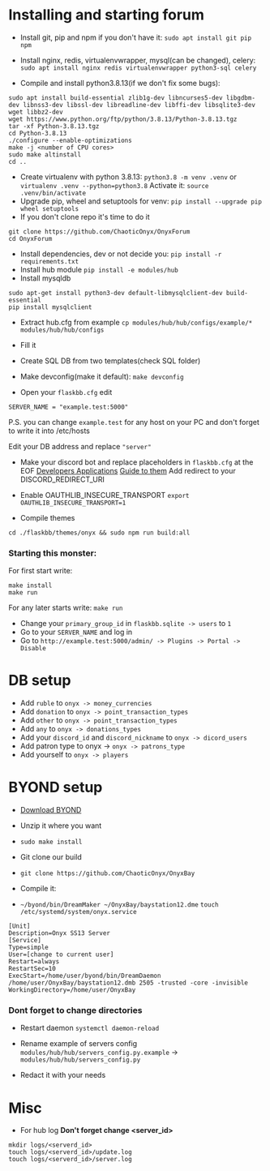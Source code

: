 # Installing and starting forum

* Install git, pip and npm if you don't have it:
`sudo apt install git pip npm`

* Install nginx, redis, virtualenvwrapper, mysql(can be changed), celery:
`sudo apt install nginx redis virtualenvwrapper python3-sql celery`

* Compile and install python3.8.13(if we don't fix some bugs):
```
sudo apt install build-essential zlib1g-dev libncurses5-dev libgdbm-dev libnss3-dev libssl-dev libreadline-dev libffi-dev libsqlite3-dev wget libbz2-dev
wget https://www.python.org/ftp/python/3.8.13/Python-3.8.13.tgz
tar -xf Python-3.8.13.tgz
cd Python-3.8.13
./configure --enable-optimizations
make -j <number of CPU cores>
sudo make altinstall
cd ..
```

* Create virtualenv with python 3.8.13:
`python3.8 -m venv .venv`
or
`virtualenv .venv --python=python3.8`
Activate it:
`source .venv/bin/activate`
* Upgrade pip, wheel and setuptools for venv:
`pip install --upgrade pip wheel setuptools`
* If you don't clone repo it's time to do it

```
git clone https://github.com/ChaoticOnyx/OnyxForum
cd OnyxForum
```
* Install dependencies, dev or not decide you:
`pip install -r requirements.txt`
* Install hub module
`pip install -e modules/hub`
* Install mysqldb
```
sudo apt-get install python3-dev default-libmysqlclient-dev build-essential
pip install mysqlclient
```
* Extract hub.cfg from example
`cp modules/hub/hub/configs/example/* modules/hub/hub/configs`
* Fill it



* Create SQL DB from two templates(check SQL folder)

* Make devconfig(make it default):
`make devconfig`

* Open your `flaskbb.cfg` edit

`SERVER_NAME = "example.test:5000"`

P.S. you can change `example.test` for any host on your PC and don't forget to write it into /etc/hosts

Edit your DB address and replace `"server"`

* Make your discord bot and replace placeholders in `flaskbb.cfg` at the EOF
	[Developers Applications](https://discord.com/developers/applications)
	[Guide to them](https://discordpy.readthedocs.io/en/stable/discord.html)
	Add redirect to your DISCORD_REDIRECT_URI

* Enable OAUTHLIB_INSECURE_TRANSPORT
`export OAUTHLIB_INSECURE_TRANSPORT=1`

* Compile themes
```
cd ./flaskbb/themes/onyx && sudo npm run build:all
```

### Starting this monster:
For first start write:
```
make install
make run
```
For any later starts write:
`make run`

* Change your `primary_group_id` in `flaskbb.sqlite -> users` to `1`
* Go to your `SERVER_NAME` and log in
* Go to `http://example.test:5000/admin/ -> Plugins -> Portal -> Disable`

# DB setup
* Add `ruble` to `onyx -> money_currencies`
* Add `donation` to `onyx -> point_transaction_types`
* Add `other` to `onyx -> point_transaction_types`
* Add `any` to `onyx -> donations_types`
* Add your `discord_id` and `discord_nickname` to `onyx -> dicord_users`
* Add patron type to onyx -> `onyx -> patrons_type`
* Add yourself to `onyx -> players`

# BYOND setup
* [Download BYOND](http://www.byond.com/download/)
* Unzip it where you want
* `sudo make install`

* Git clone our build
* `git clone https://github.com/ChaoticOnyx/OnyxBay`
* Compile it:
* `~/byond/bin/DreamMaker ~/OnyxBay/baystation12.dme`
`touch /etc/systemd/system/onyx.service`

```
[Unit]
Description=Onyx SS13 Server
[Service]
Type=simple
User=[change to current user]
Restart=always
RestartSec=10
ExecStart=/home/user/byond/bin/DreamDaemon /home/user/OnyxBay/baystation12.dmb 2505 -trusted -core -invisible
WorkingDirectory=/home/user/OnyxBay
```
### Dont forget to change directories

* Restart daemon
`systemctl daemon-reload`

* Rename example of servers config `modules/hub/hub/servers_config.py.example` -> `modules/hub/hub/servers_config.py`
* Redact it with your needs

# Misc

* For hub log
**Don't forget change <server_id>**
```
mkdir logs/<serverd_id>
touch logs/<serverd_id>/update.log
touch logs/<serverd_id>/server.log
```
